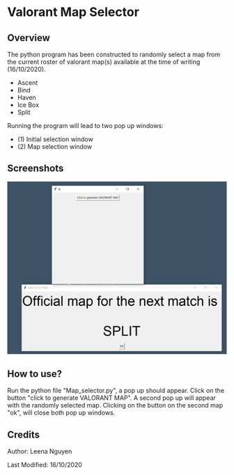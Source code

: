 # Valorant Map Selector

## Overview
The python program has been constructed to randomly select a map from the current roster of valorant map(s) available at the time of writing (16/10/2020). 

  - Ascent
  - Bind
  - Haven
  - Ice Box
  - Split

Running the program will lead to two pop up windows:

  - (1) Initial selection window
  - (2) Map selection window

## Screenshots
![screenshot](screenshot.PNG?raw=true "Sceenshot")

## How to use?
Run the python file "Map_selector.py", a pop up should appear. Click on the button "click to generate VALORANT MAP". A second pop up will appear with the randomly selected map. Clicking on the button on the second map "ok", will close both pop up windows.

## Credits
Author: Leena Nguyen

Last Modified: 16/10/2020
